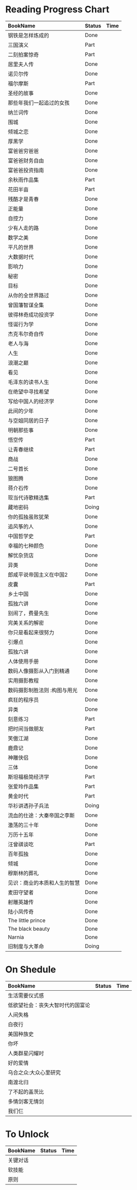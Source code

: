 # Reading Progress Chart
| BookName | Status | Time |
| :--- | :---- |:----: |
| 钢铁是怎样炼成的|Done|   |
|三国演义 | Part  | |
| 二刻拍案惊奇|Part|   |
| 居里夫人传|Done|   |
| 诺贝尔传|Done|   |
| 福尔摩斯|Part|   |
|圣经的故事|Done|   |
| 那些年我们一起追过的女孩|Done|   |
| 纳兰词传|Done|   |
| 围城|Done|   |
| 倾城之恋|Done|   |
| 厚黑学|Done|   |
| 富爸爸穷爸爸|Done|   |
| 富爸爸财务自由|Done|   |
| 富爸爸投资指南|Done|   |
| 余秋雨作品集|Part|   |
| 花田半亩|Part|   |
| 残酷才是青春|Done|   |
| 正能量|Done|   |
| 自控力|Done|   |
| 少有人走的路|Done|   |
| 数学之美|Done|   |
| 平凡的世界|Done|   |
| 大数据时代|Done|   |
| 影响力|Done|   |
| 秘密|Done|   |
| 目标|Done|   |
| 从你的全世界路过|Done|   |
| 曾国藩智谋全集|Done|   |
| 彼得林奇成功投资学|Done|   |
| 怪诞行为学|Done|   |
| 杰克韦尔奇自传|Done|   |
| 老人与海|Done|   |
| 人生|Done|   |
| 浪潮之巅|Done|   |
| 看见|Done|   |
| 毛泽东的读书人生|Done|   |
| 在绝望中寻找希望|Done|   |
| 写给中国人的经济学|Done|   |
| 此间的少年|Done|   |
| 与空姐同居的日子|Done|   |
| 明朝那些事|Done|   |
| 悟空传|Part|   |
| 让青春继续|Part|   |
| 商战|Done|   |
| 二号首长|Done|   |
| 狼图腾|Done|   |
| 蒋介石传|Done|   |
| 现当代诗歌精选集|Part|   |
| 藏地密码|Doing|   |
| 你的孤独虽败犹荣|Done|   |
| 追风筝的人|Done|   |
| 中国哲学史|Part|   |
| 幸福的七种颜色|Done|   |
| 解忧杂货店|Done|   |
| 异类|Done|   |
| 郎咸平说帝国主义在中国2|Done|   |
| 皮囊|Part|   |
| 乡土中国|Done|   |
| 孤独六讲|Done|   |
| 别闹了，费曼先生|Done|   |
| 完美关系的解密|Done|   |
| 你只是看起来很努力|Done|   |
| 引爆点|Done|   |
| 孤独六讲|Done|   |
| 人体使用手册|Done|   |
| 数码人像摄影从入门到精通|Done|   |
| 实用摄影教程|Done|   |
| 数码摄影制胜法则 :构图与用光|Done|   |
| 疯狂的程序员|Done|   |
| 异类|Done|   |
| 刻意练习|Part|   |
| 把时间当做朋友|Part|   |
| 笑傲江湖|Done|   |
| 鹿鼎记|Done|   |
| 神雕侠侣|Done|   |
| 三体|Done|   |
| 斯坦福极简经济学|Part|   |
| 张爱玲作品集|Part|   |
| 黄金时代|Part|   |
| 华衫讲透孙子兵法|Doing|   |
| 流血的仕途：大秦帝国之李斯|Done|   |
| 激荡的三十年|Done|   |
| 万历十五年|Done|   |
| 汪曾祺谈吃|Part|   |
| 百年孤独| Done       |   |
| 倾城|     Done   |   |
| 穆斯林的葬礼|   Done     |   |
| 见识：商业的本质和人生的智慧|    Done    |   |
| 麦田守望者|     Done   |   |
| 射雕英雄传|     Done   |   |
| 陆小凤传奇|     Done   |   |
| The little prince|     Done   |   |
| The black beauty|     Done   |   |
| Narnia|     Done   |   |
| 旧制度与大革命|     Doing   |   |


# On Shedule
| BookName | Status | Time |
| :--- | :---- |:----: |
| 生活需要仪式感|        |   |
| 低欲望社会：丧失大智时代的国富论|        |   |
| 人间失格|        |   |
| 白夜行|        |   |
| 美国种族史|        |   |
| 你坏|        |   |
| 人类群星闪耀时|        |   |
| 好的爱情|        |   |
| 乌合之众:大众心里研究|        |   |
| 南渡北归|        |   |
| 了不起的盖茨比|        |   |
| 多情剑客无情剑|        |   |
| 我们仨|        |   |

 
 
 # To Unlock
| BookName | Status | Time |
| :--- | :---- |:----: |
| 关键对话|        |   |
| 软技能|        |   |
| 原则|        |   |

